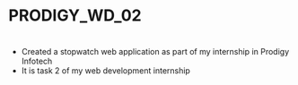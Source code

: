# PRODIGY_WD_02
#
* Created a stopwatch web application as part of my internship in Prodigy Infotech
* It is task 2 of my web development internship
